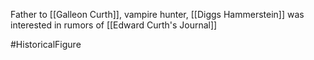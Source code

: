 Father to [[Galleon Curth]], vampire hunter,  [[Diggs Hammerstein]] was interested in rumors of  [[Edward Curth's Journal]]

#HistoricalFigure 